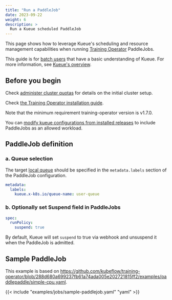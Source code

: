 ```yaml
---
title: "Run a PaddleJob"
date: 2023-09-22
weight: 6
description: >
  Run a Kueue scheduled PaddleJob
---
```


This page shows how to leverage Kueue's scheduling and resource management capabilities when running [Training Operator](https://www.kubeflow.org/docs/components/training/paddlepaddle/) PaddleJobs.

This guide is for [batch users](/docs/tasks#batch-user) that have a basic understanding of Kueue. For more information, see [Kueue's overview](/docs/overview).

## Before you begin

Check [administer cluster quotas](/docs/tasks/administer_cluster_quotas) for details on the initial cluster setup.

Check [the Training Operator installation guide](https://github.com/kubeflow/training-operator#installation).

Note that the minimum requirement training-operator version is v1.7.0.

You can [modify kueue configurations from installed releases](/docs/installation#install-a-custom-configured-released-version) to include PaddleJobs as an allowed workload.

## PaddleJob definition

### a. Queue selection

The target [local queue](/docs/concepts/local_queue) should be specified in the `metadata.labels` section of the PaddleJob configuration.

```yaml
metadata:
  labels:
    kueue.x-k8s.io/queue-name: user-queue
```

### b. Optionally set Suspend field in PaddleJobs

```yaml
spec:
  runPolicy:
    suspend: true
```

By default, Kueue will set `suspend` to true via webhook and unsuspend it when the PaddleJob is admitted.

## Sample PaddleJob

This example is based on https://github.com/kubeflow/training-operator/blob/288d680a699237fb61a74ada005e202721815ff2/examples/paddlepaddle/simple-cpu.yaml.

{{< include "examples/jobs/sample-paddlejob.yaml" "yaml" >}}

